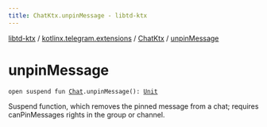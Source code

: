 ```yaml
---
title: ChatKtx.unpinMessage - libtd-ktx
---
```


[libtd-ktx](../../index.html) / [kotlinx.telegram.extensions](../index.html) / [ChatKtx](index.html) / [unpinMessage](./unpin-message.html)

# unpinMessage

`open suspend fun `[`Chat`](https://tdlibx.github.io/td/docs/org/drinkless/td/libcore/telegram/TdApi/Chat.html)`.unpinMessage(): `[`Unit`](https://kotlinlang.org/api/latest/jvm/stdlib/kotlin/-unit/index.html)

Suspend function, which removes the pinned message from a chat; requires canPinMessages rights
in the group or channel.

